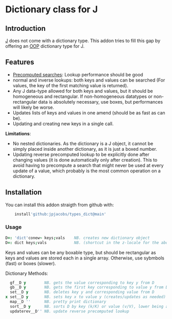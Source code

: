 #   Dictionary class for J
## Introduction
[J](https://jsoftware.com) does not come with a dictionary type.
This addon tries to fill this gap by offering an [OOP](https://code.jsoftware.com/wiki/Vocabulary/ObjectOrientedProgramming) dictionary type for J.

## Features
- [Precomputed searches](https://code.jsoftware.com/wiki/Vocabulary/SpecialCombinations#Searching_and_Matching_Items:_Precomputed_searches): Lookup performance should be good
- normal and inverse lookups: both keys and values can be searched (For values, the key of the first matching value is returned).
- Any J data-type allowed for both keys and values, but it should be homogeneous and rectangular.
  If non-homogeneous datatypes or non-rectangular data is absolutely necessary, use boxes, but performances will likely be worse.
- Updates lists of keys and values in one amend (should be as fast as can be).
- Updating and creating new keys in a single call.

**Limitations**:
- No nested dictionaries. As the dictionary is a J object, it cannot be simply placed inside another dictionary, as it is just a boxed number.
- Updating reverse precomputed lookup to be explicitly done after changing values (it is done automatically only after creation). This to avoid having to precompute a search that might never be used at every update of a value, which probably is the most common operation on a dictionary.

## Installation
You can install this addon straigth from github with:
```j
    install'github:jpjacobs/types_dict@main'
```

### Usage

```j
D=: 'dict'conew~ keys;vals    NB. creates new dictionary object
D=: dict keys;vals            NB. (shortcut in the z-locale for the above)
```
  Keys and values can be any boxable type, but should be rectangular
  as keys and values are stored each in a single array.
  Otherwise, use sybmbols (fast) or boxes (slower).

Dictionary Methods:
```j
  gf__D y        NB. gets the value corresponding to key y from D
  gb__D y        NB. gets the first key corresponding to value y from D
  set__D y       NB. deletes key y and corresponding value from D
x set__D y       NB. sets key x to value y (creates/updates as needed)
  map__D ''      NB. pretty print dictionary
  sort__D y      NB. sorts D by key (k/K) or value (v/V), lower being ascending
  updaterev__D'' NB. update reverse precomputed lookup
```
